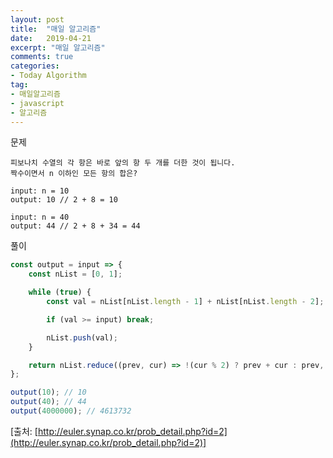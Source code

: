 ```yaml
---
layout: post
title:  "매일 알고리즘"
date:   2019-04-21
excerpt: "매일 알고리즘"
comments: true
categories:
- Today Algorithm
tag:
- 매일알고리즘
- javascript
- 알고리즘
---
```


문제
```
피보나치 수열의 각 항은 바로 앞의 항 두 개를 더한 것이 됩니다.
짝수이면서 n 이하인 모든 항의 합은?

input: n = 10
output: 10 // 2 + 8 = 10

input: n = 40
output: 44 // 2 + 8 + 34 = 44
```

풀이
```javascript
const output = input => {
    const nList = [0, 1];

    while (true) {
        const val = nList[nList.length - 1] + nList[nList.length - 2];

        if (val >= input) break;

        nList.push(val);
    }

    return nList.reduce((prev, cur) => !(cur % 2) ? prev + cur : prev, 0);
};

output(10); // 10
output(40); // 44
output(4000000); // 4613732
```

[출처: [http://euler.synap.co.kr/prob_detail.php?id=2](http://euler.synap.co.kr/prob_detail.php?id=2)]
